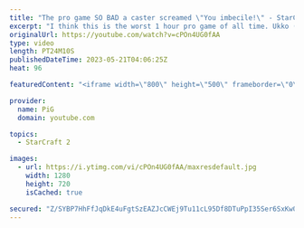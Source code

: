 ```yaml
---
title: "The pro game SO BAD a caster screamed \"You imbecile!\" - StarCraft 2"
excerpt: "I think this is the worst 1 hour pro game of all time. Ukko (Zerg) and Nina (Protoss) played in EPT Masters Winter NA. This game ended in a stalemate and Catz, one of the official casters, actually yelled “No! NO! You Idiot! You Imbecile!” when it happened LOL -- 🐷 Second Channel for Learning StarCraft"
originalUrl: https://youtube.com/watch?v=cPOn4UG0fAA
type: video
length: PT24M10S
publishedDateTime: 2023-05-21T04:06:25Z
heat: 96

featuredContent: "<iframe width=\"800\" height=\"500\" frameborder=\"0\" src=\"https://www.youtube.com/embed/cPOn4UG0fAA\" allow=\"accelerometer; autoplay; encrypted-media; gyroscope; picture-in-picture\" allowfullscreen></iframe>"

provider:
  name: PiG
  domain: youtube.com

topics:
  - StarCraft 2

images:
  - url: https://i.ytimg.com/vi/cPOn4UG0fAA/maxresdefault.jpg
    width: 1280
    height: 720
    isCached: true

secured: "Z/SYBP7HhFfJqDkE4uFgtSzEAZJcCWEj9Tu11cL95Df8DTuPpI35Ser6SxKw0deveg+bIcmr1JVv6uii30aYBbKLhnnCPcYEXYnAgf4jE0E1pqzS9FLOwf15b2brsQqnf01LImpvkAftMkF4F+zl0MdIaaqLJH1QdlpbfoAdU4YvVJxax5Et4jPrCOa07boOdY0MZLIKbqt1uP6J6cFGxqyQTF1knUcPtNDuB3vlfRM79hbKyFx+9UBKPwC4wRGpTo/0djeoxUbmMUjxZFfMP5MYv+IAQUwKjanEkqn0Q01MeaRYH7Coq+9chpB12MuyLBhCPZH+Db91mTlozMWptQP36056UPmcaKNBVtgYsGXMDOZ5jxf9f24LS/z9eOU/JvBf1586/QrPi4YBFf1A68GxY8kBSeCbANBlrNW7C/s=;1vx6kUv5RPQxORNAutbNaw=="
---
```



